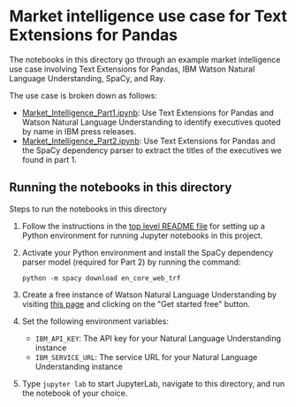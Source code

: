 # Market intelligence use case for Text Extensions for Pandas

The notebooks in this directory go through an example market intelligence use case involving Text Extensions for Pandas, IBM Watson Natural Language Understanding, SpaCy, and Ray.

The use case is broken down as follows:
* [Market_Intelligence_Part1.ipynb](Market_Intelligence_Part1.ipynb): Use Text Extensions for Pandas and Watson Natural Language Understanding to identify executives quoted by name in IBM press releases.
* [Market_Intelligence_Part2.ipynb](Market_Intelligence_Part2.ipynb): Use Text Extensions for Pandas and the SpaCy dependency parser to extract the titles of the executives we found in part 1.

## Running the notebooks in this directory

Steps to run the notebooks in this directory
1. Follow the instructions in the [top level README file](../../README.md) for setting up a Python environment for running Jupyter notebooks in this project.

1. Activate your Python environment and install the SpaCy dependency parser model (required for Part 2) by running the command:
   ```
   python -m spacy download en_core_web_trf
   ```

1. Create a free instance of Watson Natural Language Understanding by visiting [this page](https://www.ibm.com/cloud/watson-natural-language-understanding) and clicking on the "Get started free" button.

1. Set the following environment variables:
   * `IBM_API_KEY`: The API key for your Natural Language Understanding instance
   * `IBM_SERVICE_URL`: The service URL for your Natural Language Understanding instance
   
1. Type `jupyter lab` to start JupyterLab, navigate to this directory, and run the notebook of your choice.
